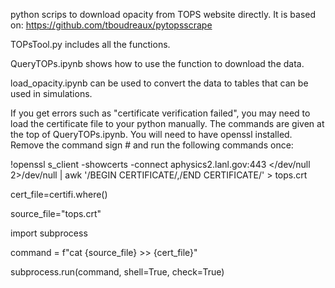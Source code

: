 python scrips to download opacity from TOPS website directly. 
It is based on:
https://github.com/tboudreaux/pytopsscrape

TOPsTool.py includes all the functions.

QueryTOPs.ipynb shows how to use the function to download the data.

load_opacity.ipynb can be used to convert the data to tables that can be used in simulations.

If you get errors such as "certificate verification failed", you may need to load the certificate file to your python manually. The commands are given at the top of QueryTOPs.ipynb. You will need to have openssl installed. Remove the command sign # and run the following commands once:

!openssl s_client -showcerts -connect aphysics2.lanl.gov:443 </dev/null 2>/dev/null  | awk '/BEGIN CERTIFICATE/,/END CERTIFICATE/' > tops.crt

cert_file=certifi.where()

source_file="tops.crt"

import subprocess

command = f"cat {source_file} >> {cert_file}"

subprocess.run(command, shell=True, check=True)


 
